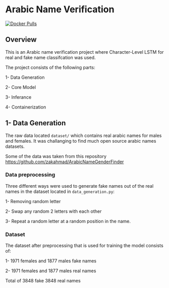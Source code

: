 # Arabic Name Verification

<a href="https://hub.docker.com/r/mohamedgamin/digified"><img src="https://img.shields.io/docker/pulls/ultralytics/yolov5?logo=docker" alt="Docker Pulls"></a>

## Overview
This is an Arabic name verification project where Character-Level LSTM for real and fake name classifcation was used. 

The project consists of the following parts:

1- Data Generation

2- Core Model

3- Inferance

4- Containerization

## 1- Data Generation
The raw data located `dataset/` which contains real arabic names for males and females. It was challanging to find much open source arabic names datasets. 

Some of the data was taken from this repository https://github.com/zakahmad/ArabicNameGenderFinder

### Data preprocessing

Three different ways were used to generate fake names out of the real names in the dataset located in `data_generation.py`:

1- Removing random letter

2- Swap any random 2 letters with each other

3- Repeat a random letter at a random position in the name.

### Dataset

The dataset after preprocessing that is used for training the model consists of:

1- 1971 females and 1877 males fake names

2- 1971 females and 1877 males real names

Total of 3848 fake 3848 real names



